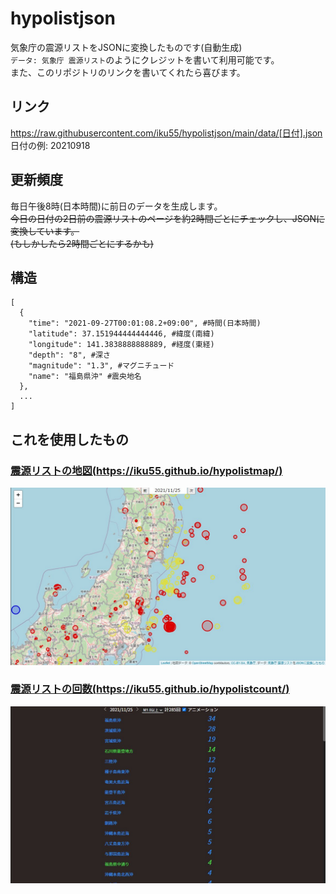# hypolistjson
気象庁の震源リストをJSONに変換したものです(自動生成)  
`データ: 気象庁 震源リスト`のようにクレジットを書いて利用可能です。  
また、このリポジトリのリンクを書いてくれたら喜びます。
## リンク
https://raw.githubusercontent.com/iku55/hypolistjson/main/data/[日付].json  
日付の例: 20210918
## 更新頻度
毎日午後8時(日本時間)に前日のデータを生成します。  
~~今日の日付の2日前の震源リストのページを約2時間ごとにチェックし、JSONに変換しています。~~  
~~(もしかしたら2時間ごとにするかも)~~
## 構造
```
[
  {
    "time": "2021-09-27T00:01:08.2+09:00", #時間(日本時間)
    "latitude": 37.151944444444446, #緯度(南緯)
    "longitude": 141.3838888888889, #経度(東経)
    "depth": "8", #深さ
    "magnitude": "1.3", #マグニチュード
    "name": "福島県沖" #震央地名
  },
  ...
]
```
## これを使用したもの
### [震源リストの地図(https://iku55.github.io/hypolistmap/)](https://iku55.github.io/hypolistmap/)
![hypolistmap](images/hypolistmap.jpeg)
### [震源リストの回数(https://iku55.github.io/hypolistcount/)](https://iku55.github.io/hypolistcount/)
![hypolistcount](images/hypolistcount.jpeg)
